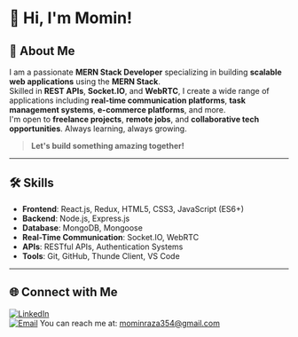 # 👋 Hi, I'm Momin!

## 🚀 About Me

I am a passionate **MERN Stack Developer** specializing in building **scalable web applications** using the **MERN Stack**.  
Skilled in **REST APIs**, **Socket.IO**, and **WebRTC**, I create a wide range of applications including **real-time communication platforms**, **task management systems**, **e-commerce platforms**, and more.  
I'm open to **freelance projects**, **remote jobs**, and **collaborative tech opportunities**. Always learning, always growing.


> **Let's build something amazing together!**

---

## 🛠️ Skills

- **Frontend**: React.js, Redux, HTML5, CSS3, JavaScript (ES6+)
- **Backend**: Node.js, Express.js
- **Database**: MongoDB, Mongoose
- **Real-Time Communication**: Socket.IO, WebRTC
- **APIs**: RESTful APIs, Authentication Systems
- **Tools**: Git, GitHub, Thunde Client, VS Code

---

## 🌐 Connect with Me

[![LinkedIn](https://img.shields.io/badge/LinkedIn-blue?logo=linkedin&logoColor=white)](https://www.linkedin.com/in/momin-raza-594b70254/)  
[![Email](https://img.shields.io/badge/Email-D14836?logo=gmail&logoColor=white)](mailto:mominraza354@gmail.com)
You can reach me at: [mominraza354@gmail.com](mailto:mominraza354@gmail.com)


